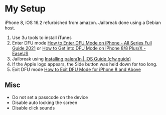 # My Setup
iPhone 8, iOS 16.2 refurbished from amazon. Jailbreak done using a Debian host.


1. Use 3u tools to install iTunes
2. Enter DFU mode [How to Enter DFU Mode on iPhone - All Series Full Guide 2021](https://youtu.be/QXmrGvoSFkk?t=165) or [How to Get into DFU Mode on iPhone 8/8 Plus/X - EaseUS](https://mobi.easeus.com/ios-tips/how-to-get-into-dfu-mode-on-iphone-8-8-plus-x.html)
3. Jailbreak using [Installing palera1n | iOS Guide (cfw.guide)](https://ios.cfw.guide/installing-palera1n/)
4. If the Apple logo appears, the Side button was held down for too long. 
5. Exit DFU mode [How to Exit DFU Mode for iPhone 8 and Above](ttps://www.youtube.com/watch?v=OJoe0bjDxO8)


## Misc
- Do not set a passcode on the device
- Disable auto locking the screen
- Disable click sounds
